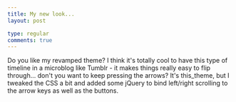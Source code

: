 ```yaml
---
title: My new look...
layout: post

type: regular
comments: true
---
```


Do you like my revamped theme? I think it's totally cool to have this type of
timeline in a microblog like Tumblr - it makes things really easy to flip
through... don't you want to keep pressing the arrows?
It's this_theme, but I tweaked the CSS a bit and added some jQuery to bind
left/right scrolling to the arrow keys as well as the buttons.

